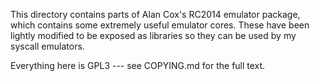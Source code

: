 This directory contains parts of Alan Cox's RC2014 emulator package, which
contains some extremely useful emulator cores. These have been lightly modified
to be exposed as libraries so they can be used by my syscall emulators.

Everything here is GPL3 --- see COPYING.md for the full text.

